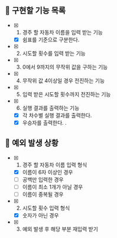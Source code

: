 ## 📌 구현할 기능 목록

- [x] 1. 경주 할 자동차 이름을 입력 받는 기능
  - [x] 쉼표를 기준으로 구분한다.

- [x] 2. 시도할 횟수를 입력 받는 기능

- [x] 3. 0에서 9까지의 무작위 값을 구하는 기능

- [x] 4. 무작위 값 4이상일 경우 전진하는 기능

- [x] 5. 입력 받은 시도할 횟수까지 전진하는 기능

- [x] 6. 실행 결과를 출력하는 기능
  - [x] 각 차수별 실행 결과를 출력한다.
  - [x] 우승자를 출력한다.
. 

## 🎯 예외 발생 상황

- [x] 1. 경주 할 자동차 이름 입력 형식
  - [x] 이름이 6자 이상인 경우
  - [ ] 공백만 입력한 경우
  - [ ] 이름이 최소 1개가 아닐 경우
  - [ ] 이름이 중복될 경우

- [x] 2. 시도할 횟수 입력 형식
   - [x] 숫자가 아닌 경우

- [x] 3. 예외 발생 후 해당 부분 재입력 받기
